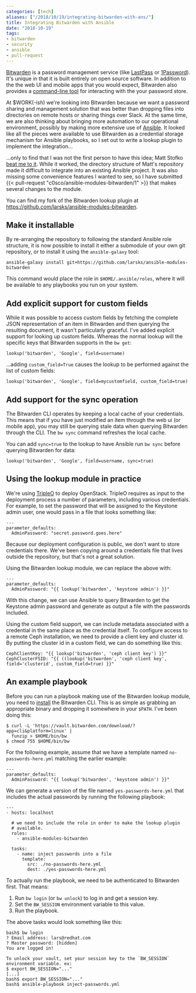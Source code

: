 ```yaml
---
categories: [tech]
aliases: ["/2018/10/19/integrating-bitwarden-with-ans/"]
title: Integrating Bitwarden with Ansible
date: "2018-10-19"
tags:
- bitwarden
- security
- ansible
- pull-request
---
```


[Bitwarden][] is a password management service (like [LastPass][] or
[1Password][]). It's unique in that it is built entirely on open
source software.  In addition to the the web UI and mobile apps that
you would expect, Bitwarden also provides a [command-line tool][] for
interacting with the your password store.

[bitwarden]: https://bitwarden.com
[lastpass]: https://www.lastpass.com/
[1password]: https://1password.com/
[command-line tool]: https://help.bitwarden.com/article/cli/

At $WORK(-ish) we're looking into Bitwarden because we want a password
sharing and management solution that was better than dropping files
into  directories on remote hosts or sharing things over Slack.  At
the same time, we are also thinking about bringing more automation to
our operational environment, possibly by making more extensive use of
[Ansible][]. It looked like all the pieces were available to use
Bitwarden as a credential storage mechanism for Ansible playbooks, so
I set out to write a lookup plugin to implement the integration...

[ansible]: https://ansible.com

...only to find that I was not the first person to have this idea;
Matt Stofko [beat me to it][].  While it worked, the directory
structure of Matt's repository made it difficult to integrate into an
existing Ansible project. It was also missing some convenience
features I wanted to see, so I have submitted {{< pull-request "c0sco/ansible-modules-bitwarden/1" >}} that
makes several changes to the module.

[beat me to it]: https://github.com/c0sco/ansible-modules-bitwarden/

You can find my fork of the Bitwarden lookup plugin at
<https://github.com/larsks/ansible-modules-bitwarden>.

## Make it installable

By re-arranging the repository to following the standard Ansible role
structure, it is now possible to install it either a submodule of your
own git repository, or to install it using the `ansible-galaxy` tool:

    ansible-galaxy install git+https://github.com/larsks/ansible-modules-bitwarden

This command would place the role in `$HOME/.ansible/roles`, where it
will be available to any playbooks you run on your system.

## Add explicit support for custom fields

While it was possible to access custom fields by fetching the complete
JSON representation of an item in Bitwarden and then querying the
resulting document, it wasn't particularly graceful.  I've added
explicit support for looking up custom fields.  Whereas the normal
lookup will the specific keys that Bitwarden supports in the `bw
get`:

    lookup('bitwarden', 'Google', field=username)

...adding `custom_field=True` causes the lookup to be performed against
the list of custom fields:

    lookup('bitwarden', 'Google', field=mycustomfield, custom_field=true)

## Add support for the sync operation

The Bitwarden CLI operates by keeping a local cache of your
credentials. This means that if you have just modified an item through
the web ui (or mobile app), you may still be querying stale data when
querying Bitwarden through the CLI.  The `bw sync` command refreshes
the local cache.

You can add `sync=true` to the lookup to have Ansible run `bw sync`
before querying Bitwarden for data:

    lookup('bitwarden', 'Google', field=username, sync=true)

## Using the lookup module in practice

We're using [TripleO][] to deploy OpenStack. TripleO requires as input
to the deployment process a number of parameters, including various
credentials.  For example, to set the password that will be assigned
to the Keystone admin user, one would pass in a file that looks
something like:

    ---
    parameter_defaults:
      AdminPassword: "secret.password.goes.here"

Because our deployment configuration is public, we don't want to store
credentials there.  We've been copying around a credentials file that
lives outside the repository, but that's not a great solution.

Using the Bitwarden lookup module, we can replace the above with:

    ---
    parameter_defaults:
      AdminPassword: "{{ lookup('bitwarden', 'keystone admin') }}"

With this change, we can use Ansible to query Bitwarden to get the
Keystone admin password and generate as output a file with the
passwords included.

Using the custom field support, we can include metadata associated
with a credential in the same place as the credential itself.  To
configure access to a remote Ceph installation, we need to provide a
client key and cluster id. By putting the cluster id in a custom
field, we can do something like this:

    CephClientKey: "{{ lookup('bitwarden', 'ceph client key') }}"
    CephClusterFSID: "{{ ((lookup('bitwarden', 'ceph client key', field='clusterid', custom_field=true) }}"

[tripleo]: https://docs.openstack.org/tripleo-docs/latest/

## An example playbook

Before you can run a playbook making use of the Bitwarden lookup
module, you need to [install][] the Bitwarden CLI.  This is as simple
as grabbing an appropriate binary and dropping it somewhere in
your `$PATH`.  I've been doing this:

    $ curl -L 'https://vault.bitwarden.com/download/?app=cli&platform=linux' |
      funzip > $HOME/bin/bw
    $ chmod 755 $HOME/bin/bw

[install]: https://help.bitwarden.com/article/cli/#download--install

For the following example, assume that we have a template named
`no-passwords-here.yml` matching the earlier example:

    ---
    parameter_defaults:
      AdminPassword: "{{ lookup('bitwarden', 'keystone admin') }}"

We can generate a version of the file named `yes-passwords-here.yml`
that includes the actual passwords by running the following playbook:

    ---
    - hosts: localhost

      # we need to include the role in order to make the lookup plugin
      # available.
      roles:
        - ansible-modules-bitwarden

      tasks:
        - name: inject passwords into a file
          template:
            src: ./no-passwords-here.yml
            dest: ./yes-passwords-here.yml

To actually run the playbook, we need to be authenticated to Bitwarden
first.  That means:

1. Run `bw login` (or `bw unlock`) to log in and get a session key.
1. Set the `BW_SESSION` environment variable to this value.
1. Run the playbook.

The above tasks would look something like this:

    bash$ bw login
    ? Email address: lars@redhat.com
    ? Master password: [hidden]
    You are logged in!

    To unlock your vault, set your session key to the `BW_SESSION`
    environment variable. ex:
    $ export BW_SESSION="..."
    [...]
    bash$ export BW_SESSION="..."
    bash$ ansible-playbook inject-passwords.yml
